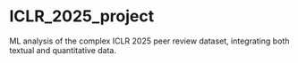 # ICLR_2025_project
ML analysis of the complex ICLR 2025 peer review dataset, integrating both textual and quantitative data. 
